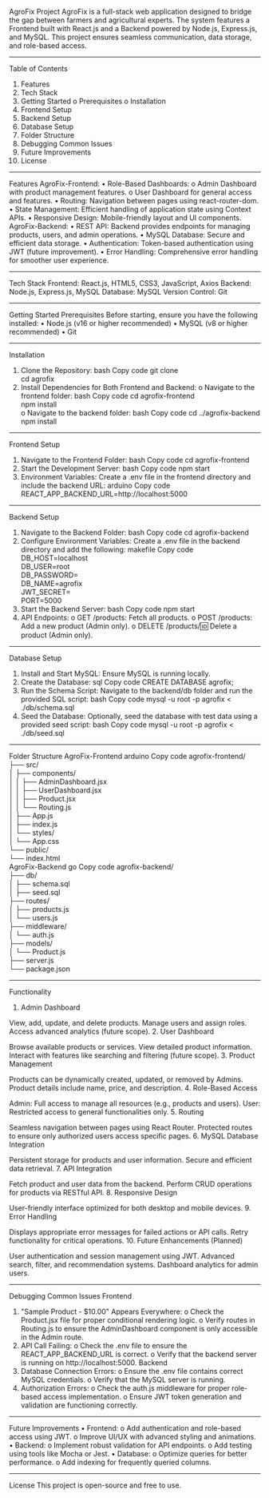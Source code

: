 AgroFix Project
AgroFix is a full-stack web application designed to bridge the gap between farmers and agricultural experts. The system features a Frontend built with React.js and a Backend powered by Node.js, Express.js, and MySQL. This project ensures seamless communication, data storage, and role-based access.
________________________________________
Table of Contents
1.	Features
2.	Tech Stack
3.	Getting Started
  o	Prerequisites
  o	Installation
4.	Frontend Setup
5.	Backend Setup
6.	Database Setup
7.	Folder Structure
8.	Debugging Common Issues
9.	Future Improvements
10.	License
________________________________________
Features
AgroFix-Frontend:
•	Role-Based Dashboards:
  o	Admin Dashboard with product management features.
  o	User Dashboard for general access and features.
•	Routing: Navigation between pages using react-router-dom.
•	State Management: Efficient handling of application state using Context APIs.
•	Responsive Design: Mobile-friendly layout and UI components.
AgroFix-Backend:
•	REST API: Backend provides endpoints for managing products, users, and admin operations.
•	MySQL Database: Secure and efficient data storage.
•	Authentication: Token-based authentication using JWT (future improvement).
•	Error Handling: Comprehensive error handling for smoother user experience.
________________________________________
Tech Stack
Frontend: React.js, HTML5, CSS3, JavaScript, Axios
Backend: Node.js, Express.js, MySQL
Database: MySQL
Version Control: Git
________________________________________
Getting Started
Prerequisites
Before starting, ensure you have the following installed:
•	Node.js (v16 or higher recommended)
•	MySQL (v8 or higher recommended)
•	Git
________________________________________
Installation
1.	Clone the Repository:
bash
Copy code
git clone <repo-url>  
cd agrofix  
2.	Install Dependencies for Both Frontend and Backend:
  o	Navigate to the frontend folder:
bash
Copy code
cd agrofix-frontend  
npm install  
  o	Navigate to the backend folder:
bash
Copy code
cd ../agrofix-backend  
npm install  
________________________________________
Frontend Setup
1.	Navigate to the Frontend Folder:
bash
Copy code
cd agrofix-frontend  
2.	Start the Development Server:
bash
Copy code
npm start  
3.	Environment Variables:
Create a .env file in the frontend directory and include the backend URL:
arduino
Copy code
REACT_APP_BACKEND_URL=http://localhost:5000  
________________________________________
Backend Setup
1.	Navigate to the Backend Folder:
bash
Copy code
cd agrofix-backend  
2.	Configure Environment Variables:
Create a .env file in the backend directory and add the following:
makefile
Copy code
DB_HOST=localhost  
DB_USER=root  
DB_PASSWORD=<your-mysql-password>  
DB_NAME=agrofix  
JWT_SECRET=<your-jwt-secret>  
PORT=5000  
3.	Start the Backend Server:
bash
Copy code
npm start  
4.	API Endpoints:
o	GET /products: Fetch all products.
o	POST /products: Add a new product (Admin only).
o	DELETE /products/:id: Delete a product (Admin only).
________________________________________
Database Setup
1.	Install and Start MySQL:
Ensure MySQL is running locally.
2.	Create the Database:
sql
Copy code
CREATE DATABASE agrofix;  
3.	Run the Schema Script:
Navigate to the backend/db folder and run the provided SQL script:
bash
Copy code
mysql -u root -p agrofix < ./db/schema.sql  
4.	Seed the Database:
Optionally, seed the database with test data using a provided seed script:
bash
Copy code
mysql -u root -p agrofix < ./db/seed.sql  
________________________________________
Folder Structure
AgroFix-Frontend
arduino
Copy code
agrofix-frontend/  
├── src/  
│   ├── components/  
│   │   ├── AdminDashboard.jsx  
│   │   ├── UserDashboard.jsx  
│   │   ├── Product.jsx  
│   │   └── Routing.js  
│   ├── App.js  
│   ├── index.js  
│   └── styles/  
│       └── App.css  
└── public/  
    └── index.html  
AgroFix-Backend
go
Copy code
agrofix-backend/  
├── db/  
│   ├── schema.sql  
│   ├── seed.sql  
├── routes/  
│   ├── products.js  
│   └── users.js  
├── middleware/  
│   └── auth.js  
├── models/  
│   └── Product.js  
├── server.js  
└── package.json  
________________________________________


Functionality
1. Admin Dashboard

View, add, update, and delete products.
Manage users and assign roles.
Access advanced analytics (future scope).
2. User Dashboard

Browse available products or services.
View detailed product information.
Interact with features like searching and filtering (future scope).
3. Product Management

Products can be dynamically created, updated, or removed by Admins.
Product details include name, price, and description.
4. Role-Based Access

Admin: Full access to manage all resources (e.g., products and users).
User: Restricted access to general functionalities only.
5. Routing

Seamless navigation between pages using React Router.
Protected routes to ensure only authorized users access specific pages.
6. MySQL Database Integration

Persistent storage for products and user information.
Secure and efficient data retrieval.
7. API Integration

Fetch product and user data from the backend.
Perform CRUD operations for products via RESTful API.
8. Responsive Design

User-friendly interface optimized for both desktop and mobile devices.
9. Error Handling

Displays appropriate error messages for failed actions or API calls.
Retry functionality for critical operations.
10. Future Enhancements (Planned)

User authentication and session management using JWT.
Advanced search, filter, and recommendation systems.
Dashboard analytics for admin users.

_______________________________________


Debugging Common Issues
Frontend
1.	"Sample Product - $10.00" Appears Everywhere:
  o	Check the Product.jsx file for proper conditional rendering logic.
  o	Verify routes in Routing.js to ensure the AdminDashboard component is only accessible in the Admin route.
2.	API Call Failing:
  o	Check the .env file to ensure the REACT_APP_BACKEND_URL is correct.
  o	Verify that the backend server is running on http://localhost:5000.
Backend
1.	Database Connection Errors:
  o	Ensure the .env file contains correct MySQL credentials.
  o	Verify that the MySQL server is running.
2.	Authorization Errors:
  o	Check the auth.js middleware for proper role-based access implementation.
  o	Ensure JWT token generation and validation are functioning correctly.
________________________________________
Future Improvements
•	Frontend:
  o	Add authentication and role-based access using JWT.
  o	Improve UI/UX with advanced styling and animations.
•	Backend:
  o	Implement robust validation for API endpoints.
  o	Add testing using tools like Mocha or Jest.
•	Database:
  o	Optimize queries for better performance.
  o	Add indexing for frequently queried columns.
________________________________________
License
This project is open-source and free to use.

